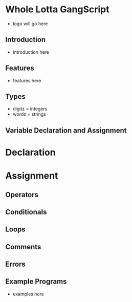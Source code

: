 # Whole Lotta GangScript
- logo will go here

## Introduction
- introduction here

## Features
- features here

## Types
- digitz = integers
- wordz = strings

## Variable Declaration and Assignment
# Declaration

# Assignment

## Operators

## Conditionals

## Loops

## Comments

## Errors


## Example Programs
- examples here

